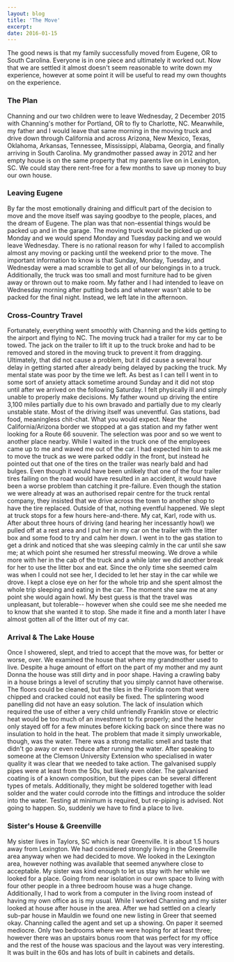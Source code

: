```yaml
---
layout: blog
title: 'The Move'
excerpt: 
date: 2016-01-15
---
```

The good news is that my family successfully moved from Eugene, OR to South Carolina. Everyone is in one piece and ultimately it worked out. Now that we are settled it almost doesn't seem reasonable to write down my experience, however at some point it will be useful to read my own thoughts on the experience.  
### The Plan
Channing and our two children were to leave Wednesday, 2 December 2015 with Channing's mother for Portland, OR to fly to Charlotte, NC. Meanwhile, my father and I would leave that same morning in the moving truck and drive down through California and across Arizona, New Mexico, Texas, Oklahoma, Arkansas, Tennessee, Mississippi, Alabama, Georgia, and finally arriving in South Carolina. My grandmother passed away in 2012 and her empty house is on the same property that my parents live on in Lexington, SC. We could stay there rent-free for a few months to save up money to buy our own house.  
  
### Leaving Eugene
By far the most emotionally draining and difficult part of the decision to move and the move itself was saying goodbye to the people, places, and the dream of Eugene. The plan was that non-essential things would be packed up and in the garage. The moving truck would be picked up on Monday and we would spend Monday and Tuesday packing and we would leave Wednesday. There is no rational reason for why I failed to accomplish almost any moving or packing until the weekend prior to the move. The important information to know is that Sunday, Monday, Tuesday, and Wednesday were a mad scramble to get all of our belongings in to a truck. Additionally, the truck was too small and most furniture had to be given away or thrown out to make room. My father and I had intended to leave on Wednesday morning after putting beds and whatever wasn't able to be packed for the final night. Instead, we left late in the afternoon.  
  
### Cross-Country Travel
Fortunately, everything went smoothly with Channing and the kids getting to the airport and flying to NC. The moving truck had a trailer for my car to be towed. The jack on the trailer to lift it up to the truck broke and had to be removed and stored in the moving truck to prevent it from dragging. Ultimately, that did not cause a problem, but it did cause a several hour delay in getting started after already being delayed by packing the truck. My mental state was poor by the time we left. As best as I can tell I went in to some sort of anxiety attack sometime around Sunday and it did not stop until after we arrived on the following Saturday. I felt physically ill and simply unable to properly make decisions. My father wound up driving the entire 3,100 miles partially due to his own bravado and partially due to my clearly unstable state. Most of the driving itself was uneventful. Gas stations, bad food, meaningless chit-chat. What you would expect. Near the California/Arizona border we stopped at a gas station and my father went looking for a Route 66 souvenir. The selection was poor and so we went to another place nearby. While I waited in the truck one of the employees came up to me and waved me out of the car. I had expected him to ask me to move the truck as we were parked oddly in the front, but instead he pointed out that one of the tires on the trailer was nearly bald and had bulges. Even though it would have been unlikely that one of the four trailer tires failing on the road would have resulted in an accident, it would have been a worse problem than catching it pre-failure. Even though the station we were already at was an authorised repair centre for the truck rental company, they insisted that we drive across the town to another shop to have the tire replaced. Outside of that, nothing eventful happened. We slept at truck stops for a few hours here-and-there. My cat, Karl, rode with us. After about three hours of driving (and hearing her incessantly howl) we pulled off at a rest area and I put her in my car on the trailer with the litter box and some food to try and calm her down. I went in to the gas station to get a drink and noticed that she was sleeping calmly in the car until she saw me; at which point she resumed her stressful meowing. We drove a while more with her in the cab of the truck and a while later we did another break for her to use the litter box and eat. Since the only time she seemed calm was when I could not see her, I decided to let her stay in the car while we drove. I kept a close eye on her for the whole trip and she spent almost the whole trip sleeping and eating in the car. The moment she saw me at any point she would again howl. My best guess is that the travel was unpleasant, but tolerable-- however when she could see me she needed me to know that she wanted it to stop. She made it fine and a month later I have almost gotten all of the litter out of my car.  

### Arrival & The Lake House
Once I showered, slept, and tried to accept that the move was, for better or worse, over. We examined the house that where my grandmother used to live. Despite a huge amount of effort on the part of my mother and my aunt Donna the house was still dirty and in poor shape. Having a crawling baby in a house brings a level of scrutiny that you simply cannot have otherwise. The floors could be cleaned, but the tiles in the Florida room that were chipped and cracked could not easily be fixed. The splintering wood panelling did not have an easy solution. The lack of insulation which required the use of either a very child unfriendly Franklin stove or electric heat would be too much of an investment to fix properly; and the heater only stayed off for a few minutes before kicking back on since there was no insulation to hold in the heat. The problem that made it simply unworkable, though, was the water. There was a strong metallic smell and taste that didn't go away or even reduce after running the water. After speaking to someone at the Clemson University Extension who specialised in water quality it was clear that we needed to take action. The galvanised supply pipes were at least from the 50s, but likely even older. The galvanised coating is of a known composition, but the pipes can be several different types of metals. Additionally, they might be soldered together with lead solder and the water could corrode into the fittings and introduce the solder into the water. Testing at minimum is required, but re-piping is advised. Not going to happen. So, suddenly we have to find a place to live.
  
### Sister's House & Greenville
My sister lives in Taylors, SC which is near Greenville. It is about 1.5 hours away from Lexington. We had considered strongly living in the Greenville area anyway when we had decided to move. We looked in the Lexington area, however nothing was available that seemed anywhere close to acceptable. My sister was kind enough to let us stay with her while we looked for a place. Going from near isolation in our own space to living with four other people in a three bedroom house was a huge change. Additionally, I had to work from a computer in the living room instead of having my own office as is my usual. While I worked Channing and my sister looked at house after house in the area. After we had settled on a clearly sub-par house in Mauldin we found one new listing in Greer that seemed okay. Channing called the agent and set up a showing. On paper it seemed mediocre. Only two bedrooms where we were hoping for at least three; however there was an upstairs bonus room that was perfect for my office and the rest of the house was spacious and the layout was very interesting. It was built in the 60s and has lots of built in cabinets and details. 
